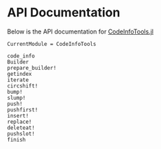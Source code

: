 # API Documentation

Below is the API documentation for [CodeInfoTools.jl](https://github.com/femtomc/CodeInfoTools.jl)

```@meta
CurrentModule = CodeInfoTools
```

```@docs
code_info
Builder
prepare_builder!
getindex
iterate
circshift!
bump!
slump!
push!
pushfirst!
insert!
replace!
deleteat!
pushslot!
finish
```
